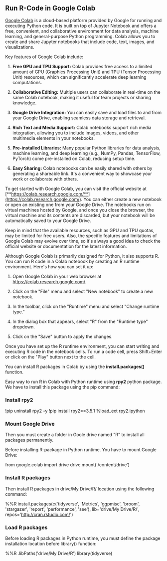 ## Run R-Code in Google Colab

[Google Colab](https://colab.research.google.com/) is a cloud-based platform provided by Google for running and executing Python code. It is built on top of Jupyter Notebook and offers a free, convenient, and collaborative environment for data analysis, machine learning, and general-purpose Python programming. Colab allows you to create and share Jupyter notebooks that include code, text, images, and visualizations.

Key features of Google Colab include:

1.  **Free GPU and TPU Support:** Colab provides free access to a limited amount of GPU (Graphics Processing Unit) and TPU (Tensor Processing Unit) resources, which can significantly accelerate deep learning computations.

2.  **Collaborative Editing:** Multiple users can collaborate in real-time on the same Colab notebook, making it useful for team projects or sharing knowledge.

3.  **Google Drive Integration:** You can easily save and load files to and from your Google Drive, enabling seamless data storage and retrieval.

4.  **Rich Text and Media Support:** Colab notebooks support rich media integration, allowing you to include images, videos, and other multimedia elements in your notebooks.

5.  **Pre-installed Libraries:** Many popular Python libraries for data analysis, machine learning, and deep learning (e.g., NumPy, Pandas, TensorFlow, PyTorch) come pre-installed on Colab, reducing setup time.

6.  **Easy Sharing:** Colab notebooks can be easily shared with others by generating a shareable link. It's a convenient way to showcase your work or collaborate with others.

To get started with Google Colab, you can visit the official website at [**https://colab.research.google.com/**](https://colab.research.google.com/). You can either create a new notebook or open an existing one from your Google Drive. The notebooks run on virtual machines hosted by Google, and once you close the browser, the virtual machine and its contents are discarded, but your notebook will be automatically saved to your Google Drive.

Keep in mind that the available resources, such as GPU and TPU quotas, may be limited for free users. Also, the specific features and limitations of Google Colab may evolve over time, so it's always a good idea to check the official website or documentation for the latest information.

Although Google Colab is primarily designed for Python, it also supports R. You can run R code in a Colab notebook by creating an R runtime environment. Here's how you can set it up:

1.  Open Google Colab in your web browser at https://colab.research.google.com/.

2.  Click on the "File" menu and select "New notebook" to create a new notebook.

3.  In the toolbar, click on the "Runtime" menu and select "Change runtime type."

4.  In the dialog box that appears, select "R" from the "Runtime type" dropdown.

5.  Click on the "Save" button to apply the changes.

Once you have set up the R runtime environment, you can start writing and executing R code in the notebook cells. To run a code cell, press Shift+Enter or click on the "Play" button next to the cell.

You can install R packages in Colab by using the **install.packages()** function.

Easy way to run R in  Colab with Python runtime using **rpy2**  python package. We have to install this package using the pip command:

### Install rpy2
!pip uninstall rpy2 -y
!pip install rpy2==3.5.1
%load_ext rpy2.ipython

### Mount Google Drive

Then you must create a folder in Goole drive named "R" to install all packages permanently.  

Before installing R-package in Python runtime. You have to mount Google Drive:

from google.colab import drive
drive.mount('/content/drive')

### Install R packages

Then install R packages in drive/My Drive/R/ location using the following command:

%%R
install.packages(c('tidyverse', 'Metrics', 'ggpmisc', 'broom', 'stargazer', 'report', 'performance', 'see'), lib='drive/My Drive/R/', repos='http://cran.rstudio.com/')


### Load  R packages

Before loading R packages in Python runtime, you must define the package installation location before  library() function:

%%R
.libPaths('drive/My Drive/R')
library(tidyverse)







